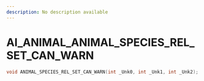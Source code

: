 ```yaml
---
description: No description available 
---
```


# AI_ANIMAL\_ANIMAL_SPECIES_REL_SET_CAN_WARN

```cpp
void ANIMAL_SPECIES_REL_SET_CAN_WARN(int _Unk0, int _Unk1, int _Unk2);
```